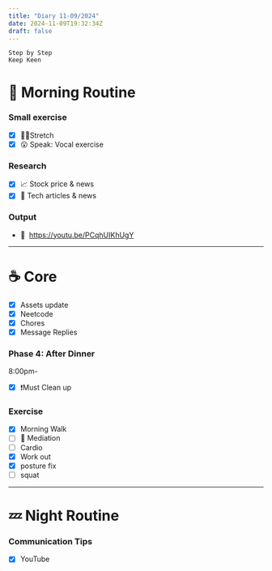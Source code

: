 ```yaml
---
title: "Diary 11-09/2024"  
date: 2024-11-09T19:32:34Z
draft: false
---
```



```tsx
Step by Step
Keep Keen
```

# 🍳 Morning Routine

### Small exercise

- [x]  🧎‍♀️Stretch
- [x]  😮 Speak: Vocal exercise

### Research

- [x]  📈 Stock price & news
- [x]  👾 Tech articles & news

### Output

- 🎥  https://youtu.be/PCqhUIKhUgY

---

# ☕ Core

- [x]  Assets update
- [x]  Neetcode
- [x]  Chores
- [x]  Message Replies

### Phase 4: After Dinner

8:00pm-

- [x]  ❗Must Clean up

### Exercise

- [x]  Morning Walk
- [ ]  🧘 Mediation
- [ ]  Cardio
- [x]  Work out
- [x]  posture fix
- [ ]  squat

---

# 💤 Night Routine

### Communication Tips

- [x]  YouTube